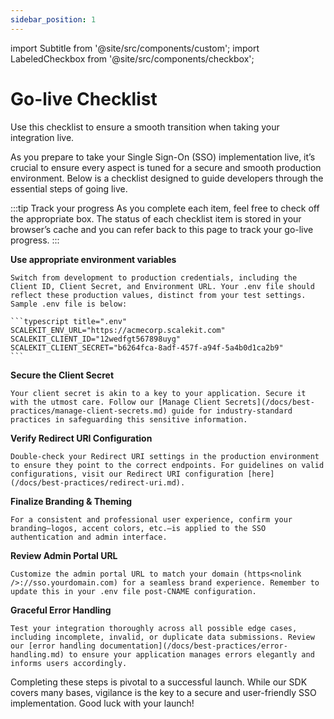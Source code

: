 ```yaml
---
sidebar_position: 1
---
```

import Subtitle from '@site/src/components/custom';
import LabeledCheckbox from '@site/src/components/checkbox';

# Go-live Checklist
<Subtitle>Use this checklist to ensure a smooth transition when taking your integration live.</Subtitle>

As you prepare to take your Single Sign-On (SSO) implementation live, it’s crucial to ensure every aspect is tuned for a secure and smooth production environment. Below is a checklist designed to guide developers through the essential steps of going live. 

:::tip Track your progress
As you complete each item, feel free to check off the appropriate box. The status of each checklist item is stored in your browser’s cache and you can refer back to this page to track your go-live progress.
:::
<!-- <label for="env_variables"><LabeledCheckbox id="env_variables"/> **Use appropriate environment variables**</label> -->
<LabeledCheckbox id="env_variables"> **Use appropriate environment variables**</LabeledCheckbox>

    Switch from development to production credentials, including the Client ID, Client Secret, and Environment URL. Your .env file should reflect these production values, distinct from your test settings. Sample .env file is below:

    ```typescript title=".env"
    SCALEKIT_ENV_URL="https://acmecorp.scalekit.com"
    SCALEKIT_CLIENT_ID="12wedfgt567898uyg"
    SCALEKIT_CLIENT_SECRET="b6264fca-8adf-457f-a94f-5a4b0d1ca2b9"
    ```

<LabeledCheckbox id="client_secrets"> **Secure the Client Secret**</LabeledCheckbox>

    Your client secret is akin to a key to your application. Secure it with the utmost care. Follow our [Manage Client Secrets](/docs/best-practices/manage-client-secrets.md) guide for industry-standard practices in safeguarding this sensitive information. 

<LabeledCheckbox id="redirect_uri"> **Verify Redirect URI Configuration**</LabeledCheckbox>
    
    Double-check your Redirect URI settings in the production environment to ensure they point to the correct endpoints. For guidelines on valid configurations, visit our Redirect URI configuration [here](/docs/best-practices/redirect-uri.md).
  
<LabeledCheckbox id="branding_theming"> **Finalize Branding & Theming**</LabeledCheckbox>

    For a consistent and professional user experience, confirm your branding—logos, accent colors, etc.—is applied to the SSO authentication and admin interface.

<LabeledCheckbox id="portal_url"> **Review Admin Portal URL**</LabeledCheckbox>
    
    Customize the admin portal URL to match your domain (https<nolink />://sso.yourdomain.com) for a seamless brand experience. Remember to update this in your .env file post-CNAME configuration. 

<LabeledCheckbox id="error_handling"> **Graceful Error Handling**</LabeledCheckbox>
    
    Test your integration thoroughly across all possible edge cases, including incomplete, invalid, or duplicate data submissions. Review our [error handling documentation](/docs/best-practices/error-handling.md) to ensure your application manages errors elegantly and informs users accordingly.


Completing these steps is pivotal to a successful launch. While our SDK covers many bases, vigilance is the key to a secure and user-friendly SSO implementation. Good luck with your launch!
